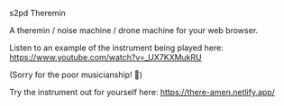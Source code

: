 s2pd Theremin

A theremin / noise machine / drone machine for your web browser.

Listen to an example of the instrument being played here: https://www.youtube.com/watch?v=_UX7KXMukRU

(Sorry for the poor musicianship! 🙉)

Try the instrument out for yourself here: https://there-amen.netlify.app/
